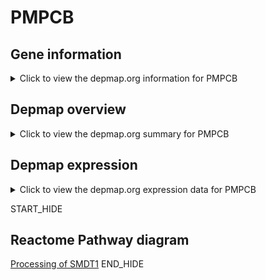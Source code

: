 <h1>PMPCB</h1>

<h2>Gene information</h2>
<details>
  <summary>Click to view the depmap.org information for PMPCB</summary>
  <iframe src="https://depmap.org/portal/gene/PMPCB?tab=about" style="border:none;width:100%;height:800px"></iframe>
</details>

<h2>Depmap overview</h2>
<details>
  <summary>Click to view the depmap.org summary for PMPCB</summary>
  <iframe src="https://depmap.org/portal/gene/PMPCB?tab=overview" style="border:none;width:100%;height:800px"></iframe>
</details>

<h2>Depmap expression</h2>
<details>
  <summary>Click to view the depmap.org expression data for PMPCB</summary>
  <iframe src="https://depmap.org/portal/gene/PMPCB?tab=characterization" style="border:none;width:100%;height:800px"></iframe>
</details>


START_HIDE
<h2>Reactome Pathway diagram</h2>
<a href="https://reactome.org/PathwayBrowser/#/R-HSA-8949664">Processing of SMDT1</a>
END_HIDE


